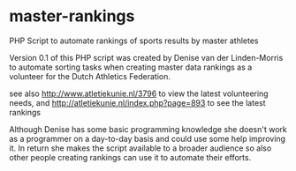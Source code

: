 # master-rankings
PHP Script to automate rankings of sports results by master athletes

Version 0.1 of this PHP script was created by Denise van der Linden-Morris to automate sorting tasks when creating master data rankings as a volunteer for the Dutch Athletics Federation.

see also http://www.atletiekunie.nl/3796 to view the latest volunteering needs, and
http://atletiekunie.nl/index.php?page=893 to see the latest rankings

Although Denise has some basic programming knowledge she doesn't work as a programmer on a day-to-day basis and could use some help improving it. In return she makes the script available to a broader audience so also other people creating rankings can use it to automate their efforts.
